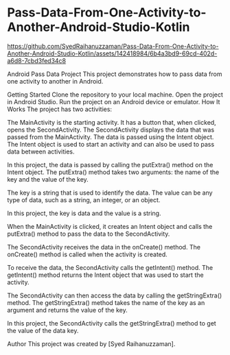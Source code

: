 # Pass-Data-From-One-Activity-to-Another-Android-Studio-Kotlin

https://github.com/SyedRaihanuzzaman/Pass-Data-From-One-Activity-to-Another-Android-Studio-Kotlin/assets/142418984/6b4a3bd9-69cd-402d-a6d8-7cbd3fed34c8

Android Pass Data Project
This project demonstrates how to pass data from one activity to another in Android.

Getting Started
Clone the repository to your local machine.
Open the project in Android Studio.
Run the project on an Android device or emulator.
How It Works
The project has two activities:

The MainActivity is the starting activity. It has a button that, when clicked, opens the SecondActivity.
The SecondActivity displays the data that was passed from the MainActivity.
The data is passed using the Intent object. The Intent object is used to start an activity and can also be used to pass data between activities.

In this project, the data is passed by calling the putExtra() method on the Intent object. The putExtra() method takes two arguments: the name of the key and the value of the key.

The key is a string that is used to identify the data. The value can be any type of data, such as a string, an integer, or an object.

In this project, the key is data and the value is a string.

When the MainActivity is clicked, it creates an Intent object and calls the putExtra() method to pass the data to the SecondActivity.

The SecondActivity receives the data in the onCreate() method. The onCreate() method is called when the activity is created.

To receive the data, the SecondActivity calls the getIntent() method. The getIntent() method returns the Intent object that was used to start the activity.

The SecondActivity can then access the data by calling the getStringExtra() method. The getStringExtra() method takes the name of the key as an argument and returns the value of the key.

In this project, the SecondActivity calls the getStringExtra() method to get the value of the data key.

Author
This project was created by [Syed Raihanuzzaman].
